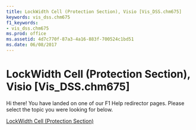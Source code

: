 ```yaml
---
title: LockWidth Cell (Protection Section), Visio [Vis_DSS.chm675]
keywords: vis_dss.chm675
f1_keywords:
- vis_dss.chm675
ms.prod: office
ms.assetid: 4d7c770f-87a3-4a16-883f-700524c1bd51
ms.date: 06/08/2017
---
```



# LockWidth Cell (Protection Section), Visio [Vis_DSS.chm675]

Hi there! You have landed on one of our F1 Help redirector pages. Please select the topic you were looking for below.

[LockWidth Cell (Protection Section)](http://msdn.microsoft.com/library/fef022ea-38ab-2b66-60c8-b94a6b0bdfbf%28Office.15%29.aspx)

